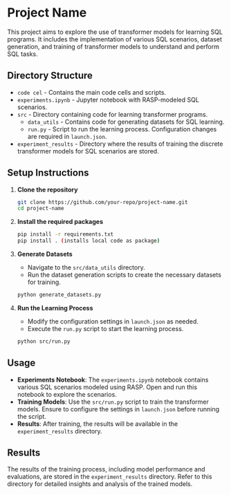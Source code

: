 # Project Name

This project aims to explore the use of transformer models for learning SQL programs. It includes the implementation of various SQL scenarios, dataset generation, and training of transformer models to understand and perform SQL tasks.

## Directory Structure

- `code cel` - Contains the main code cells and scripts.
- `experiments.ipynb` - Jupyter notebook with RASP-modeled SQL scenarios.
- `src` - Directory containing code for learning transformer programs.
  - `data_utils` - Contains code for generating datasets for SQL learning.
  - `run.py` - Script to run the learning process. Configuration changes are required in `launch.json`.
- `experiment_results` - Directory where the results of training the discrete transformer models for SQL scenarios are stored.

## Setup Instructions

1. **Clone the repository**
    ```bash
    git clone https://github.com/your-repo/project-name.git
    cd project-name
    ```

2. **Install the required packages**
    ```bash
    pip install -r requirements.txt
    pip install . (installs local code as package)
    ```

3. **Generate Datasets**
   - Navigate to the `src/data_utils` directory.
   - Run the dataset generation scripts to create the necessary datasets for training.
    ```bash
    python generate_datasets.py
    ```

4. **Run the Learning Process**
   - Modify the configuration settings in `launch.json` as needed.
   - Execute the `run.py` script to start the learning process.
    ```bash
    python src/run.py
    ```

## Usage

- **Experiments Notebook**: The `experiments.ipynb` notebook contains various SQL scenarios modeled using RASP. Open and run this notebook to explore the scenarios.
- **Training Models**: Use the `src/run.py` script to train the transformer models. Ensure to configure the settings in `launch.json` before running the script.
- **Results**: After training, the results will be available in the `experiment_results` directory.

## Results

The results of the training process, including model performance and evaluations, are stored in the `experiment_results` directory. Refer to this directory for detailed insights and analysis of the trained models.
